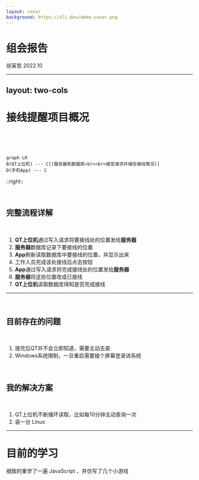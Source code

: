 ```yaml
---
layout: cover
background: https://sli.dev/demo-cover.png
---
```


# 组会报告

徐寅哲 2022.10

---
layout: two-cols
---

# 接线提醒项目概况

<br><br><br>



```mermaid
graph LR
B(QT上位机) --- C[(服务器和数据库<br><br>接受请求并储存接线情况)]
D(手机App) --- C
```

::right::

<br>

## 完整流程详解

<br>

1. **QT上位机**通过写入请求将要接线处的位置发给**服务器**
2. **服务器**数据库记录下要接线的位置
3. **App**刷新读取数据库中要接线的位置，并显示出来
4. 工作人员完成该处接线后点击按钮
5. **App**通过写入请求将完成接线处的位置发给**服务器**
6. **服务器**将这些位置改成已接线
7. **QT上位机**读取数据库得知是否完成接线


---


<br>

## 目前存在的问题

<br>

1. 接完后QT并不会立即知道，需要主动去查
2. Windows系统限制，一旦重启需要接个屏幕登录进系统

<br>

## 我的解决方案

<br>

1. QT上位机不断循环读取，比如每10分钟主动查询一次
2. 装一台 Linux


--- 

# 目前的学习

细致的重学了一遍 JavaScript ，并仿写了几个小游戏

<br>

<MineSweeper />
